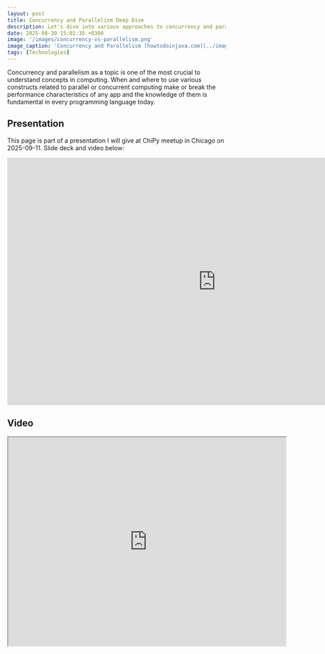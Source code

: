 ```yaml
---
layout: post
title: Concurrency and Parallelism Deep Dive
description: Let's dive into various approaches to concurrency and parallelism across various languages
date: 2025-08-30 15:01:35 +0300
image: '/images/concurrency-vs-parallelism.png'
image_caption: 'Concurrency and Parallelism [howtodoinjava.com](../images/concurrency-vs-parallelism.png)'
tags: [Technologies]
---
```


Concurrency and parallelism as a topic is one of the most crucial to understand concepts in computing. When and where to use 
various constructs related to parallel or concurrent computing make or break the performance characteristics of any app and the
knowledge of them is fundamental in every programming language today.

## Presentation
This page is part of a presentation I will give at ChiPy meetup in Chicago on 2025-09-11. Slide deck and video below:

<iframe src="https://docs.google.com/presentation/d/e/2PACX-1vRBxB-AYWGzy_dUTIju_qBTFf7mo1-UEW4A35G3MVqHKe_TCjyHPDYcBtS7pEbRhK5JvM1Hii4g5Veu/pubembed?start=false&loop=false&delayms=3000" frameborder="0" width="960" height="569" allowfullscreen="true" mozallowfullscreen="true" webkitallowfullscreen="true"></iframe>

## Video
<iframe src="https://drive.google.com/file/d/1mtph2A03VLETeGi-NypQwV9ouBK9FU2K/preview" width="640" height="480" allow="autoplay"></iframe>
